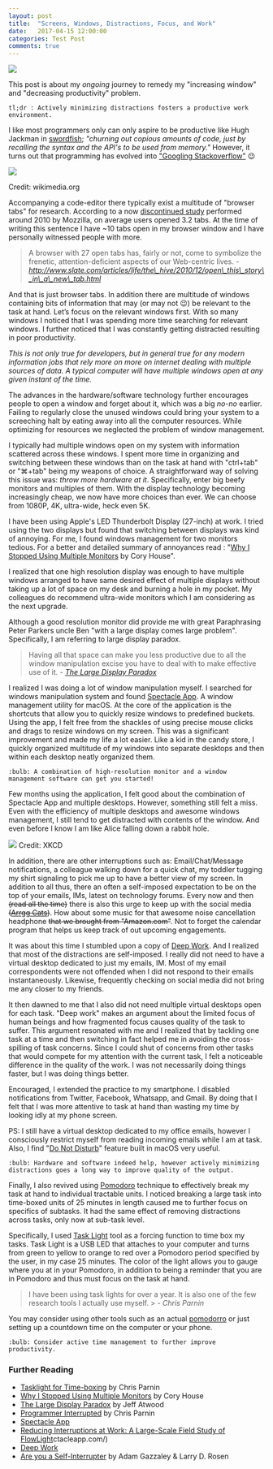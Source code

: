 ```yaml
---
layout: post
title:  "Screens, Windows, Distractions, Focus, and Work"
date:   2017-04-15 12:00:00
categories: Test Post
comments: true
---
```

<img src="{{ site.baseurl  }}/images/MultiDesktop.png" style="width:inherit">

This post is about my *ongoing* journey to remedy my "increasing window" and "decreasing productivity" problem.

	tl;dr : Actively minimizing distractions fosters a productive work environment. 


I like most programmers only can only aspire to be productive like Hugh Jackman in [swordfish](https://www.youtube.com/watch?v=u1Ds9CeG-VY); _"churning out copious amounts of code, just by recalling the syntax and the API's to be used from memory."_ However, it turns out that
programming has evolved into ["Googling Stackoverflow"](http://www.theallium.com/engineering/computer-programming-to-be-officially-renamed-googling-stackoverflow/) :wink:

<img src="https://upload.wikimedia.org/wikipedia/commons/thumb/9/9b/Social_Network_Analysis_Visualization.png/800px-Social_Network_Analysis_Visualization.png">

Credit: wikimedia.org

Accompanying a code-editor there typically exist a multitude of "browser tabs" for research. According to a now [discontinued study](http://www.slate.com/articles/life/the_hive/2010/12/open_this_story_in_a_new_tab.html) performed around 2010 by Mozzilla, on average users opened 3.2 tabs. At the time of writing this sentence I have ~10 tabs open in my browser window and I have personally witnessed people with more.

> A browser with 27 open tabs has, fairly or not, come to symbolize the frenetic, attention-deficient aspects of our Web-centric lives. 
> *-* *http://www.slate.com/articles/life/the\_hive/2010/12/open\_this\_story\_in\_a\_new\_tab.html*

And that is just browser tabs. In addition there are multitude of windows containing bits of information that may (or may not :wink:) be relevant to the task at hand. Let’s focus on the relevant windows first. With so many windows I noticed that I was spending more time searching for relevant windows. I further noticed that I was constantly getting distracted resulting in poor productivity.

*This is not only true for developers, but in general true for any modern information jobs that rely more on more on internet dealing with multiple sources of data. A typical computer will have multiple windows open at any given instant of the time.*

The advances in the hardware/software technology further encourages people to open a window and forget about it, which was a big *no-no* earlier. Failing to regularly close the unused windows could bring your system to a screeching halt by eating away into all the computer resources. While optimizing for resources we neglected the problem of window management.

I typically had multiple windows open on my system with information scattered across these windows. I spent more time in organizing and switching between these windows than on the task at hand with "ctrl+tab" or "⌘+tab" being my weapons of choice. A straightforward way of solving this issue was: *throw more hardware at it*. Specifically, enter big beefy monitors and multiples of them. With the display technology becoming increasingly cheap, we now have more choices than ever. We can choose from 1080P, 4K, ultra-wide, heck even 5K.

I have been using Apple's LED Thunderbolt Display (27-inch) at work. I tried using the two displays but found that switching between displays was kind of annoying. For me, I found windows management for two monitors tedious. For a better and detailed summary of annoyances read : "[Why I Stopped Using Multiple Monitors](https://hackernoon.com/why-i-stopped-using-multiple-monitors-bfd87efa2e5b) by Cory House".

I realized that one high resolution display was enough to have multiple windows arranged to have same desired effect of multiple displays without taking up a lot of space on my desk and burning a hole in my pocket. My colleagues do recommend ultra-wide monitors which I am considering as the next upgrade.

Although a good resolution monitor did provide me with great Paraphrasing Peter Parkers uncle Ben "with a large display comes large problem". Specifically, I am referring to large display paradox. 

> Having all that space can make you less productive due to all the window manipulation excise you have to deal with to make effective use of it.
> *-* [*The Large Display Paradox*](https://blog.codinghorror.com/the-large-display-paradox/)

I realized I was doing a lot of window manipulation myself. I searched for windows manipulation system and found [Spectacle App](https://www.spectacleapp.com/). A window management utility for macOS. At the core of the application is the shortcuts that allow you to quickly resize windows to predefined buckets. Using the app, I felt free
from the shackles of using precise mouse clicks and drags to resize windows on my screen. This was a significant improvement and made my life a lot easier. Like a kid in the candy store, I quickly organized multitude of my windows into separate desktops and then within each desktop neatly organized them.

    :bulb: A combination of high-resolution monitor and a window management software can get you started!


Few months using the application, I felt good about the combination of Spectacle App and multiple desktops. However, something still felt a miss. Even with the efficiency of multiple desktops and awesome windows management, I still tend to get distracted with contents of the window. And even before I know I am like Alice falling down a rabbit hole.

<img src="https://imgs.xkcd.com/comics/the_problem_with_wikipedia.png">
Credit: XKCD

In addition, there are other interruptions such as: Email/Chat/Message notifications, a colleague walking down for a quick chat, my toddler tugging my shirt signaling to pick me up to have a better view of my screen. In addition to all thus, there an often a self-imposed expectation to be on the top of your emails, IMs, latest on technology forums. Every now and then ~~(read all the time)~~ there is also this urge to keep up with the social media ~~(~~[~~Arrgg
Cats~~](http://www.cutestpaw.com/articles/50-cute-cats-make-your-life-happier/)~~)~~. How about some music for that awesome noise cancellation headphone ~~that we brought from "Amazon.com"~~. Not to forget the calendar
program that helps us keep track of out upcoming engagements.

It was about this time I stumbled upon a copy of [Deep Work](https://www.amazon.com/gp/product/0349411905/). And I realized that most of the distractions are self-imposed. I really did not need to have a virtual desktop dedicated to just my emails, IM. Most of my email correspondents were not offended when I did not respond to their emails instantaneously. Likewise, frequently checking on social media did not bring me any closer to my friends.

It then dawned to me that I also did not need multiple virtual desktops open for each task. "Deep work" makes an argument about the limited focus of human beings and how fragmented focus causes quality of the task to suffer. This argument resonated with me and I realized that by tackling one task at a time and then switching in fact helped me in avoiding the cross-spilling of task concerns. Since I could shut of concerns from other tasks that would compete for my attention with the current task, I felt a noticeable difference in the quality of the work. I was not necessarily doing things faster, but I was doing things better.

Encouraged, I extended the practice to my smartphone. I disabled notifications from Twitter, Facebook, Whatsapp, and Gmail. By doing that I felt that I was more attentive to task at hand than wasting my time by looking idly at my phone screen.

PS: I still have a virtual desktop dedicated to my office emails, however I consciously restrict myself from reading incoming emails while I am at task. Also, I find "[Do Not Disturb](https://support.apple.com/kb/ph18740?locale=en_US)" feature built in macOS very useful.

    :bulb: Hardware and software indeed help, however actively minimizing distractions goes a long way to improve quality of the output.

Finally, I also revived using [Pomodoro](https://www.amazon.com/Pomodoro-Technique-Illustrated-Easy-Pragmatic/dp/1934356506/) technique to effectively break my task at hand to individual tractable units. I noticed breaking a large task into time-boxed units of 25 minutes in length caused me to further focus on specifics of subtasks. It had the same effect of removing distractions across tasks, only now at sub-task level.

Specifically, I used [Task Light](https://github.com/alt-code/TaskLights) tool as a forcing function to time box my tasks. Task Light is a USB LED that attaches to your computer and turns from green to yellow to orange to red over a Pomodoro period specified by the user, in my case 25 minutes. The color of the light allows you to gauge where you at in your Pomodoro, in addition to being a reminder that you are in Pomodoro and thus must focus on the task at hand.

> I have been using task lights for over a year. It is also one of the few research tools I actually use myself. >
>*- Chris Parnin*

You may consider using other tools such as an actual [pomodorro](https://www.amazon.com/60-Minute-Kitcher-Timer-Tomato/dp/B00EEUHJHO/) or just setting up a countdown time on the computer or your phone.

    :bulb: Consider active time management to further improve productivity.


### Further Reading

- [Tasklight for Time-boxing](https://medium.com/@gameweld/task-lights-better-timeboxing-with-lights-13b0f294d34d) by Chris Parnin
- [Why I Stopped Using Multiple Monitors](https://hackernoon.com/why-i-stopped-using-multiple-monitors-bfd87efa2e5b) by Cory House
- [The Large Display Paradox](https://blog.codinghorror.com/the-large-display-paradox/) by Jeff Atwood
- [Programmer Interrupted](http://blog.ninlabs.com/2013/01/programmer-interrupted/) by Chris Parnin
- [Spectacle App](https://www.spectacleapp.com/)
- [Reducing Interruptions at Work: A Large-Scale Field Study of FlowLight](https://www.researchgate.net/profile/Andre_Meyer6/publication/316650733_Reducing_Interruptions_at_Work_A_Large-Scale_Field_Study_of_FlowLight/links/590b10d30f7e9b1d0826ee9f/Reducing-Interruptions-at-Work-A-Large-Scale-Field-Study-of-FlowLight.pdf)ctacleapp.com/)
- [Deep Work](https://www.amazon.com/gp/product/0349411905/)
- [Are you a Self-Interrupter](http://nautil.us/issue/48/chaos/are-you-a-self_interrupter) by Adam Gazzaley & Larry D. Rosen